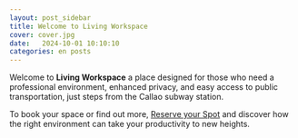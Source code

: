 ```yaml
---
layout: post_sidebar
title: Welcome to Living Workspace
cover: cover.jpg
date:   2024-10-01 10:10:10
categories: en posts
---
```


Welcome to **Living Workspace** a place designed for those who need a professional environment, enhanced privacy, and easy access to public transportation, just steps from the Callao subway station.

To book your space or find out more, [Reserve your Spot](/en/#register) and discover how the right environment can take your productivity to new heights.
